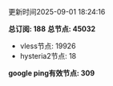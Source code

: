 更新时间2025-09-01 18:24:16

**总订阅: 188**
**总节点: 45032**
- vless节点: 19926
- hysteria2节点: 18

**google ping有效节点: 309**

